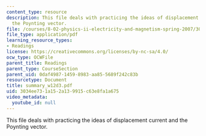 ```yaml
---
content_type: resource
description: This file deals with practicing the ideas of displacement current and
  the Poynting vector.
file: /courses/8-02-physics-ii-electricity-and-magnetism-spring-2007/3034ee731a152a139915c63e8fa1a675_summary_w12d3.pdf
file_type: application/pdf
learning_resource_types:
- Readings
license: https://creativecommons.org/licenses/by-nc-sa/4.0/
ocw_type: OCWFile
parent_title: Readings
parent_type: CourseSection
parent_uid: 0daf4987-1459-8983-aa85-5689f242c83b
resourcetype: Document
title: summary_w12d3.pdf
uid: 3034ee73-1a15-2a13-9915-c63e8fa1a675
video_metadata:
  youtube_id: null
---
```

This file deals with practicing the ideas of displacement current and the Poynting vector.